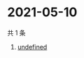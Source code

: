 # 2021-05-10

共 1 条

<!-- BEGIN -->
<!-- 最后更新时间 Mon May 10 2021 23:04:51 GMT+0800 (China Standard Time) -->

1. [undefined](https://www.zhihu.com/search?q=男子劫持人质被击毙)

<!-- END -->
